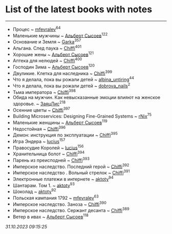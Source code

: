# List of the latest books with notes
---

* Процес ~ [mfevralev](users/140/140966150-vkontakte)<sup>64</sup>
* Маленькие мужчины ~ [Альберт Сысоев](users/474/47446642-vkontakte)<sup>122</sup>
* Основание и Земля ~ [Garka](users/115/115753719718250012620-google)<sup>357</sup>
* Альгана. След паука ~ [Chiffi](users/105/105831994080785626680-google)<sup>401</sup>
* Хорошие жены ~ [Альберт Сысоев](users/474/47446642-vkontakte)<sup>121</sup>
* Аптека для нелюдей ~ [Chiffi](users/105/105831994080785626680-google)<sup>400</sup>
* Господин Зима ~ [Альберт Сысоев](users/474/47446642-vkontakte)<sup>120</sup>
* Двуликие. Клетка для наследника ~ [Chiffi](users/105/105831994080785626680-google)<sup>399</sup>
* Что я делала, пока вы рожали детей ~ [albina_untiring](users/257/2579695-vkontakte)<sup>44</sup>
* Что я делала, пока вы рожали детей ~ [dobrova_nails](users/606/6069210-vkontakte)<sup>2</sup>
* Тьма императора ~ [Chiffi](users/105/105831994080785626680-google)<sup>398</sup>
* Обида на мужчин. Как невысказанные эмоции влияют на женское здоровье. ~ [ЗаяцЛис](users/112/112388384595246311466-google)<sup>218</sup>
* Осенние цветы ~ [Chiffi](users/105/105831994080785626680-google)<sup>397</sup>
* Building Microservices: Designing Fine-Grained Systems ~ [rNix](users/227/22742452-yandex)<sup>75</sup>
* Маленькие женщины ~ [Альберт Сысоев](users/474/47446642-vkontakte)<sup>119</sup>
* Недостойная ~ [Chiffi](users/105/105831994080785626680-google)<sup>396</sup>
* Демон: инструкция по эксплуатации ~ [Chiffi](users/105/105831994080785626680-google)<sup>395</sup>
* Игра Эндера ~ [lucius](users/838/83820536-yandex)<sup>157</sup>
* Правосудие Королей ~ [lucius](users/838/83820536-yandex)<sup>156</sup>
* Хранительница болот ~ [Chiffi](users/105/105831994080785626680-google)<sup>394</sup>
* Парень из преисподней ~ [Chiffi](users/105/105831994080785626680-google)<sup>393</sup>
* Имперское наследство. Последний герой ~ [Chiffi](users/105/105831994080785626680-google)<sup>392</sup>
* Имперское наследство . Вольный стрелок ~ [Chiffi](users/105/105831994080785626680-google)<sup>391</sup>
* Электронные платежи в интернете ~ [aktoty](users/275/275766107-vkontakte)<sup>94</sup>
* Шантарам. Том 1. ~ [aktoty](users/275/275766107-vkontakte)<sup>93</sup>
* Шоколад ~ [aktoty](users/275/275766107-vkontakte)<sup>92</sup>
* Польская кампания 1792 ~ [mfevralev](users/140/140966150-vkontakte)<sup>63</sup>
* Имперское наследство. Заноза ~ [Chiffi](users/105/105831994080785626680-google)<sup>390</sup>
* Имперское наследство. Сержант десанта ~ [Chiffi](users/105/105831994080785626680-google)<sup>389</sup>
* Ветер в ивах ~ [Альберт Сысоев](users/474/47446642-vkontakte)<sup>118</sup>


_31.10.2023 09:15:25_

